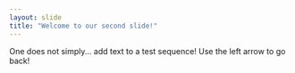 ```yaml
---
layout: slide
title: "Welcome to our second slide!"
---
```

One does not simply... add text to a test sequence!
Use the left arrow to go back!
